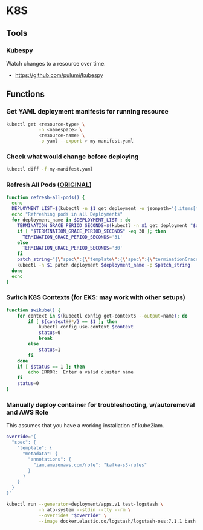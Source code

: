 # K8S



## Tools

### Kubespy

Watch changes to a resource over time.
- https://github.com/pulumi/kubespy

## Functions

### Get YAML deployment manifests for running resource

```bash
kubectl get <resource-type> \
            -n <namespace> \
            <resource-name> \
            -o yaml --export > my-manifest.yaml
```

### Check what would change before deploying

```bash
kubectl diff -f my-manifest.yaml
```

### Refresh All Pods ([ORIGINAL](https://gist.github.com/jmound/ff6fa539385d1a057c82fa9fa739492e))
```bash
function refresh-all-pods() {
  echo
  DEPLOYMENT_LIST=$(kubectl -n $1 get deployment -o jsonpath='{.items[*].metadata.name}')
  echo "Refreshing pods in all Deployments"
  for deployment_name in $DEPLOYMENT_LIST ; do
    TERMINATION_GRACE_PERIOD_SECONDS=$(kubectl -n $1 get deployment "$deployment_name" -o jsonpath='{.spec.template.spec.terminationGracePeriodSeconds}')
    if [ "$TERMINATION_GRACE_PERIOD_SECONDS" -eq 30 ]; then
      TERMINATION_GRACE_PERIOD_SECONDS='31'
    else
      TERMINATION_GRACE_PERIOD_SECONDS='30'
    fi
    patch_string="{\"spec\":{\"template\":{\"spec\":{\"terminationGracePeriodSeconds\":$TERMINATION_GRACE_PERIOD_SECONDS}}}}"
    kubectl -n $1 patch deployment $deployment_name -p $patch_string
  done
  echo
}
```

### Switch K8S Contexts (for EKS: may work with other setups)
```bash
function swikube() {
    for context in $(kubectl config get-contexts --output=name); do 
        if [ ${context##*/} == $1 ]; then
            kubectl config use-context $context
            status=0
            break
        else
            status=1
        fi
    done
    if [ $status == 1 ]; then
        echo ERROR:  Enter a valid cluster name
    fi
    status=0
}
```
### Manually deploy container for troubleshooting, w/autoremoval and AWS Role

This assumes that you have a working installation of kube2iam.

```bash
override='{
  "spec": {
    "template": {
      "metadata": {
        "annotations": {
          "iam.amazonaws.com/role": "kafka-s3-rules"
        }
      }
    }
  }
}'

kubectl run --generator=deployment/apps.v1 test-logstash \
            -n atp-system --stdin --tty --rm \
            --overrides "$override" \
            --image docker.elastic.co/logstash/logstash-oss:7.1.1 bash
```



<!--stackedit_data:
eyJoaXN0b3J5IjpbLTEyMDE0NTYwMTJdfQ==
-->